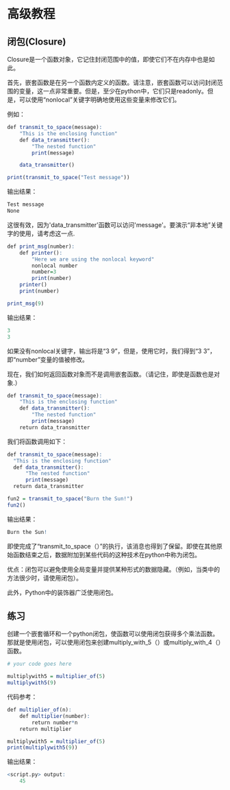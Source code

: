 # **高级教程**

## **闭包(Closure)**

Closure是一个函数对象，它记住封闭范围中的值，即使它们不在内存中也是如此。

首先，嵌套函数是在另一个函数内定义的函数。请注意，嵌套函数可以访问封闭范围的变量，这一点非常重要。但是，至少在python中，它们只是readonly。但是，可以使用“nonlocal”关键字明确地使用这些变量来修改它们。

例如：

```r
def transmit_to_space(message):
    "This is the enclosing function"
    def data_transmitter():
        "The nested function"
        print(message)

    data_transmitter()

print(transmit_to_space("Test message"))
```

输出结果：

```r
Test message
None
```

这很有效，因为'data_transmitter'函数可以访问'message'。要演示“非本地”关键字的使用，请考虑这一点.

```r
def print_msg(number):
    def printer():
        "Here we are using the nonlocal keyword"
        nonlocal number
        number=3
        print(number)
    printer()
    print(number)

print_msg(9)
```

输出结果：

```r
3
3
```

如果没有nonlocal关键字，输出将是“3 9”，但是，使用它时，我们得到“3 3”，即“number”变量的值被修改。

现在，我们如何返回函数对象而不是调用嵌套函数。（请记住，即使是函数也是对象.）

```r
def transmit_to_space(message):
    "This is the enclosing function"
    def data_transmitter():
        "The nested function"
        print(message)
    return data_transmitter
```

我们将函数调用如下：

```r
def transmit_to_space(message):
  "This is the enclosing function"
  def data_transmitter():
      "The nested function"
      print(message)
  return data_transmitter

fun2 = transmit_to_space("Burn the Sun!")
fun2()
```

输出结果：

```r
Burn the Sun!
```

即使完成了“transmit_to_space（）”的执行，该消息也得到了保留。即使在其他原始函数结束之后，数据附加到某些代码的这种技术在python中称为闭包。

优点：闭包可以避免使用全局变量并提供某种形式的数据隐藏。（例如，当类中的方法很少时，请使用闭包）。

此外，Python中的装饰器广泛使用闭包。

## **练习**

创建一个嵌套循环和一个python闭包，使函数可以使用闭包获得多个乘法函数。那就是使用闭包，可以使用闭包来创建multiply_with_5（）或multiply_with_4（）函数。

```r
# your code goes here

multiplywith5 = multiplier_of(5)
multiplywith5(9)
```

代码参考：

```r
def multiplier_of(n):
    def multiplier(number):
        return number*n
    return multiplier

multiplywith5 = multiplier_of(5)
print(multiplywith5(9))
```

输出结果：

```r
<script.py> output:
    45
```
